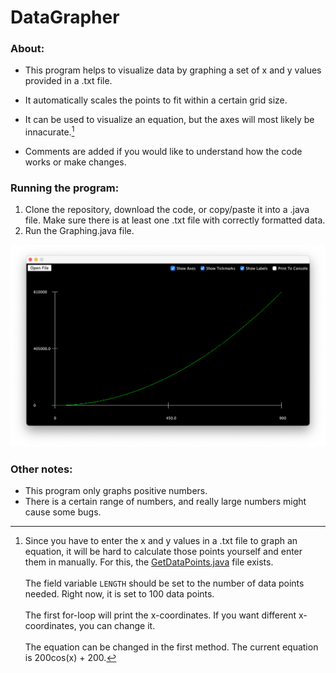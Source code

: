 # DataGrapher

### About:
- This program helps to visualize data by graphing a set of x and y values provided in a .txt file.
- It automatically scales the points to fit within a certain grid size.
- It can be used to visualize an equation, but the axes will most likely be innacurate.[^bignote]

- Comments are added if you would like to understand how the code works or make changes.

### Running the program:
1. Clone the repository, download the code, or copy/paste it into a .java file. Make sure there is at least one .txt file with correctly formatted data.
2. Run the Graphing.java file.

![Example](GraphingExample.png)

### Other notes:
- This program only graphs positive numbers.
- There is a certain range of numbers, and really large numbers might cause some bugs.

[^bignote]: Since you have to enter the x and y values in a .txt file to graph an equation, it will be hard
    to calculate those points yourself and enter them in manually. For this, the [GetDataPoints.java](./GetDataPoints.java) file exists.
    <br><br>The field variable `LENGTH` should be set to the number of data points needed. Right now, it is set to 100 data points.
    <br><br>The first for-loop will print the x-coordinates. If you want different x-coordinates, you can change it.
    <br><br>The equation can be changed in the first method. The current equation is 200cos(x) + 200.

